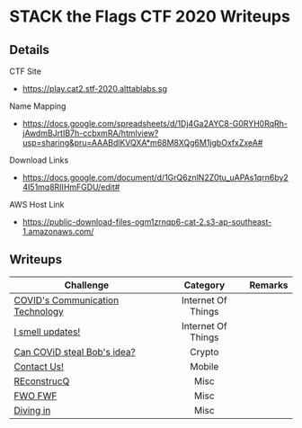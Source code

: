 # STACK the Flags CTF 2020 Writeups

## Details

CTF Site

- https://play.cat2.stf-2020.alttablabs.sg

Name Mapping

- https://docs.google.com/spreadsheets/d/1Dj4Ga2AYC8-G0RYH0RqRh-jAwdmBJrtIB7h-ccbxmRA/htmlview?usp=sharing&pru=AAABdlKVQXA*m68M8XQg6M1jgbOxfxZxeA#

Download Links

- https://docs.google.com/document/d/1GrQ6znlN2Z0tu_uAPAs1qrn6by24I51mq8RIIHmFGDU/edit#

AWS Host Link

- https://public-download-files-ogm1zrnqp6-cat-2.s3-ap-southeast-1.amazonaws.com/

## Writeups

Challenge | Category | Remarks
----------|:--------:| -------
[COVID's Communication Technology](./Solved/COVID_s_Communication_Technology) | Internet Of Things | 
[I smell updates!](./Solved/I_smell_updates) | Internet Of Things | 
[Can COViD steal Bob's idea?](./Solved/Can_COViD_steal_Bob_s_idea) | Crypto | 
[Contact Us!](./Solved/Contact_Us) | Mobile | 
[REconstrucQ](./Solved/REconstrucQ) | Misc | 
[FWO FWF](./Solved/FWO_FWF) | Misc | 
[Diving in](./Solved/Diving_in) | Misc | 

